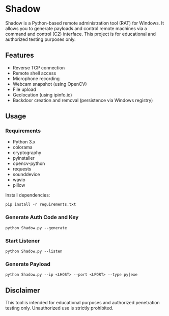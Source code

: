 # Shadow


Shadow is a Python-based remote administration tool (RAT) for Windows. It allows you to generate payloads and control remote machines via a command and control (C2) interface. This project is for educational and authorized testing purposes only.


## Features
- Reverse TCP connection
- Remote shell access
- Microphone recording
- Webcam snapshot (using OpenCV)
- File upload
- Geolocation (using ipinfo.io)
- Backdoor creation and removal (persistence via Windows registry)

## Usage


### Requirements
- Python 3.x
- colorama
- cryptography
- pyinstaller
- opencv-python
- requests
- sounddevice
- wavio
- pillow

Install dependencies:
```
pip install -r requirements.txt
```


### Generate Auth Code and Key
```
python Shadow.py --generate
```

### Start Listener
```
python Shadow.py --listen
```

### Generate Payload
```
python Shadow.py --ip <LHOST> --port <LPORT> --type py|exe
```


## Disclaimer
This tool is intended for educational purposes and authorized penetration testing only. Unauthorized use is strictly prohibited.
